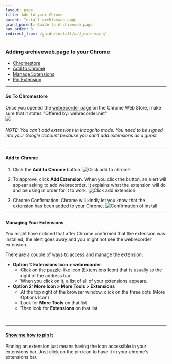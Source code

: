 ```yaml
---
layout: page
title: Add to your Chrome
parent: Install archiveweb.page
grand_parent: Guide to Archiveweb.page
nav_order: 3
redirect_from: /guide/install/add_extension/
---
```


### Adding archiveweb.page to your Chrome
* [Chromestore](#go-to-chromestore)
* [Add to Chrome](#add-to-chrome)
* [Manage Extensions](#managing-your-extensions)
* [Pin Extension](#show-me-how-to-pin-it)

<hr>

#### <b>Go To Chromestore</b> 

Once you opened the <a href="https://chrome.google.com/webstore/detail/webrecorder/fpeoodllldobpkbkabpblcfaogecpndd" target="_blank"> webrecorder page</a> on the Chrome Web Store, make sure that it states "Offered by: webrecorder.net" <br>
![](/assets/images/installation/chromestore.png)

###### NOTE: You can't add extensions in Incognito mode. You need to be signed into your Google account because you can't add extensions as a guest.

<hr>

#### <b>Add to Chrome</b>

1. Click the <b>Add to Chrome</b> button.
![Click add to chrome](/assets/images/installation/add_extension.png) <br>

2. To approve, click <b>Add Extension</b>. When you click the button, an alert will appear asking to add webrecorder. It explains what the extension will do and be using in order for it to work.
![Click add extension](/assets/images/installation/approve_extension.png)<br>

3. Chrome Confirmation: Chrome will kindly let you know that the extension has been added to your Chrome.
![Confirmation of install](/assets/images/installation/confirm_extension.png)


<hr>

#### <b>Managing Your Extensions</b>
You might have noticed that after Chrome confirmed that the extension was installed, the alert goes away and you might not see the webrecorder extension. <br>

There are a couple of ways to access and manage the extension:
* <b>Option 1: Extensions Icon > webrecorder</b>
  * Click on the puzzle-like icon (Extensions Icon) that is usually to the right of the address bar.
  * When you click on it, a list of all of your extensions appears.
* <b>Option 2: More Icon > More Tools > Extensions</b>
  * At the top right of the browser window, click on the three dots (More Options Icon)
  * Look for <b>More Tools</b> on that list
  * Then look for <b>Extensions</b> on that list

<br>
<hr>

#### <b><a href="pin_extension">Show me how to pin it</a></b>
Pinning an extension just means having the icon accessible in your extensions bar. Just click on the pin icon to have it in your chrome's extensions bar.
